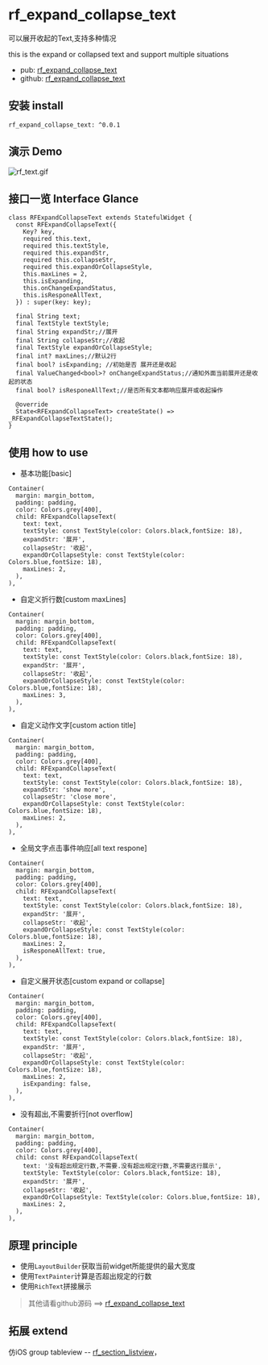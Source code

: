 
# rf_expand_collapse_text
可以展开收起的Text,支持多种情况

this is the expand or collapsed text and support multiple situations
- pub: [rf_expand_collapse_text](https://p3-juejin.byteimg.com/tos-cn-i-k3u1fbpfcp/ae3e46bc2e1844adbebc7f3add022527~tplv-k3u1fbpfcp-zoom-1.image)
- github: [rf_expand_collapse_text](https://github.com/riceFun/rf_expand_collapse_text)
## 安装 install
```
rf_expand_collapse_text: ^0.0.1
```
## 演示 Demo
![rf_text.gif](https://p3-juejin.byteimg.com/tos-cn-i-k3u1fbpfcp/a40f01b18ec94af0b9048aa9bf5f46b2~tplv-k3u1fbpfcp-watermark.image?)
## 接口一览 Interface Glance
```
class RFExpandCollapseText extends StatefulWidget {
  const RFExpandCollapseText({
    Key? key,
    required this.text,
    required this.textStyle,
    required this.expandStr,
    required this.collapseStr,
    required this.expandOrCollapseStyle,
    this.maxLines = 2,
    this.isExpanding,
    this.onChangeExpandStatus,
    this.isResponeAllText,
  }) : super(key: key);

  final String text;
  final TextStyle textStyle;
  final String expandStr;//展开
  final String collapseStr;//收起
  final TextStyle expandOrCollapseStyle;
  final int? maxLines;//默认2行
  final bool? isExpanding; //初始是否 展开还是收起
  final ValueChanged<bool>? onChangeExpandStatus;//通知外面当前展开还是收起的状态
  final bool? isResponeAllText;//是否所有文本都响应展开或收起操作

  @override
  State<RFExpandCollapseText> createState() => _RFExpandCollapseTextState();
}
```

## 使用 how to use
- 基本功能[basic]
```
Container(
  margin: margin_bottom,
  padding: padding,
  color: Colors.grey[400],
  child: RFExpandCollapseText(
    text: text,
    textStyle: const TextStyle(color: Colors.black,fontSize: 18),
    expandStr: '展开',
    collapseStr: '收起',
    expandOrCollapseStyle: const TextStyle(color: Colors.blue,fontSize: 18),
    maxLines: 2,
  ),
),
```
- 自定义折行数[custom maxLines]
```
Container(
  margin: margin_bottom,
  padding: padding,
  color: Colors.grey[400],
  child: RFExpandCollapseText(
    text: text,
    textStyle: const TextStyle(color: Colors.black,fontSize: 18),
    expandStr: '展开',
    collapseStr: '收起',
    expandOrCollapseStyle: const TextStyle(color: Colors.blue,fontSize: 18),
    maxLines: 3,
  ),
),
```
- 自定义动作文字[custom action title]
```
Container(
  margin: margin_bottom,
  padding: padding,
  color: Colors.grey[400],
  child: RFExpandCollapseText(
    text: text,
    textStyle: const TextStyle(color: Colors.black,fontSize: 18),
    expandStr: 'show more',
    collapseStr: 'close more',
    expandOrCollapseStyle: const TextStyle(color: Colors.blue,fontSize: 18),
    maxLines: 2,
  ),
),
```
- 全局文字点击事件响应[all text respone]
```
Container(
  margin: margin_bottom,
  padding: padding,
  color: Colors.grey[400],
  child: RFExpandCollapseText(
    text: text,
    textStyle: const TextStyle(color: Colors.black,fontSize: 18),
    expandStr: '展开',
    collapseStr: '收起',
    expandOrCollapseStyle: const TextStyle(color: Colors.blue,fontSize: 18),
    maxLines: 2,
    isResponeAllText: true,
  ),
),
```
- 自定义展开状态[custom expand or collapse]
```
Container(
  margin: margin_bottom,
  padding: padding,
  color: Colors.grey[400],
  child: RFExpandCollapseText(
    text: text,
    textStyle: const TextStyle(color: Colors.black,fontSize: 18),
    expandStr: '展开',
    collapseStr: '收起',
    expandOrCollapseStyle: const TextStyle(color: Colors.blue,fontSize: 18),
    maxLines: 2,
    isExpanding: false,
  ),
),
```
- 没有超出,不需要折行[not overflow]
```
Container(
  margin: margin_bottom,
  padding: padding,
  color: Colors.grey[400],
  child: const RFExpandCollapseText(
    text: '没有超出规定行数,不需要.没有超出规定行数,不需要这行展示',
    textStyle: TextStyle(color: Colors.black,fontSize: 18),
    expandStr: '展开',
    collapseStr: '收起',
    expandOrCollapseStyle: TextStyle(color: Colors.blue,fontSize: 18),
    maxLines: 2,
  ),
),
```

## 原理 principle
- 使用`LayoutBuilder`获取当前widget所能提供的最大宽度
- 使用`TextPainter`计算是否超出规定的行数
- 使用`RichText`拼接展示

> 其他请看github源码 ==> [rf_expand_collapse_text](https://github.com/riceFun/rf_expand_collapse_text)

## 拓展 extend
仿iOS group tableview -- [rf_section_listview](https://pub.flutter-io.cn/packages/rf_section_listview)，